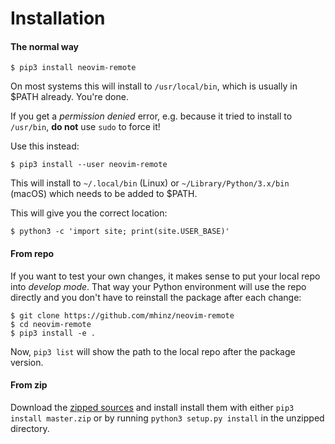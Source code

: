 # Installation

#### The normal way

    $ pip3 install neovim-remote

On most systems this will install to `/usr/local/bin`, which is usually in $PATH
already. You're done.

If you get a _permission denied_ error, e.g. because it tried to install to
`/usr/bin`, **do not** use `sudo` to force it!

Use this instead:

    $ pip3 install --user neovim-remote

This will install to `~/.local/bin` (Linux) or `~/Library/Python/3.x/bin`
(macOS) which needs to be added to $PATH.

This will give you the correct location:

    $ python3 -c 'import site; print(site.USER_BASE)'

#### From repo

If you want to test your own changes, it makes sense to put your local repo into
_develop mode_. That way your Python environment will use the repo directly and
you don't have to reinstall the package after each change:

    $ git clone https://github.com/mhinz/neovim-remote
    $ cd neovim-remote
    $ pip3 install -e .

Now, `pip3 list` will show the path to the local repo after the package version.

#### From zip

Download the [zipped
sources](https://github.com/mhinz/neovim-remote/archive/master.zip) and install
install them with either `pip3 install master.zip` or by running `python3
setup.py install` in the unzipped directory.

